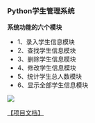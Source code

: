 ### Python学生管理系统

**系统功能的六个模块**

+ 1、录入学生信息模块
+ 2、查找学生信息模块
+ 3、删除学生信息模块
+ 4、修改学生信息模块
+ 5、统计学生总人数模块
+ 6、显示全部学生信息模块

![](https://cdn.staticaly.com/gh/ggw2021/images@main/python/studentsMsg/Snipaste_2023-01-19_22-03-41.png)

[【项目文档】](https://ggw2021.github.io/2023/01/19/python-%E5%AD%A6%E6%9C%AF%E4%BF%A1%E6%81%AF%E7%AE%A1%E7%90%86%E7%B3%BB%E7%BB%9F/)